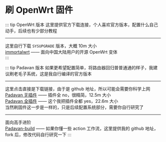 # 刷 OpenWrt 固件

::: tip OpenWrt 版本
这里提供官方下载连接，个人喜欢官方版本，配置什么自己动手，后续也有少部分教程<br>

<hr>

这里自行下载 `SYSUPGRADE` 版本，大概 10m 大小<br>
[immortalwrt](https://firmware-selector.immortalwrt.org/?version=23.05.4&target=ramips%2Fmt7621&id=jdcloud_re-sp-01b) —— 面向中国大陆用户的开源 OpenWrt 变体<br>
:::

::: tip Padavan 版本
如果更希望配置简单，将路由器回归普普通通的样子，我建议刷老毛子系统，这是我自行编译的官方版本<br>

<hr>

这里点击直接是下载链接，由于是 github 地址，所以可能会需要你科学上网<br>
[Padavan 无插件](https://github.com/SWKende/Padavan-build/actions/runs/11182041107/artifacts/2016371629) —— 插件全 no，很精简，12.5m 大小<br>
[Padavan 全插件](https://github.com/SWKende/Padavan-build/actions/runs/11182517320/artifacts/2016535333) —— 这个我把插件全都 yes，22.6m 大小<br>
当然刷固件这一步是一样的，只是后续配置系统部分，需要你自行研究了<br>

<hr>

面向高手进阶<br>
[Padavan-build](https://github.com/SWKende/Padavan-build) —— 如果你懂一些 action 工作流，这里提供我的 github 地址，fork 后，修改代码自行研究一下
:::
